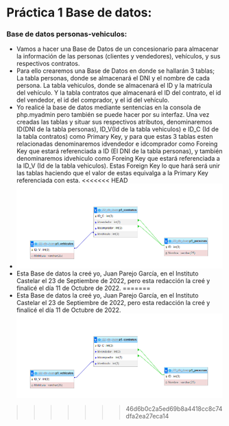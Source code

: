 # Práctica 1 Base de datos:

### Base de datos personas-vehiculos:
* Vamos a hacer una Base de Datos de un concesionario para almacenar la información de las personas (clientes y vendedores), vehículos, y sus respectivos contratos. 
* Para ello crearemos una Base de Datos en donde se hallarán 3 tablas; La tabla personas, donde se almacenará el DNI y el nombre de cada persona. La tabla vehiculos, donde se almacenará el ID y la matrícula del vehículo. Y la tabla contratos que almacenará el ID del contrato, el id del vendedor, el id del comprador, y el id del vehículo.
* Yo realicé la base de datos mediante sentencias en la consola de php.myadmin pero también se puede hacer por su interfaz. Una vez creadas las tablas y situar sus respectivos atributos, denominaremos ID(DNI de la tabla personas), ID_V(Id de la tabla vehiculos) e ID_C (Id de la tabla contratos) como Primary Key, y para que estas 3 tablas esten relacionadas denominaremos idvendedor e idcomprador como Foreing Key que estará referenciada a ID (El DNI de la tabla personas), y también denominaremos idvehiculo como Foreing Key que estará referenciada a la ID_V (Id de la tabla vehiculos). Estas Foreign Key lo que hará será unir las tablas haciendo que el valor de estas equivalga a la Primary Key referenciada con esta.
<<<<<<< HEAD
* ![Imagen 1](/Base_de_Datos/img/BBDD1.png)
* Esta Base de datos la creé yo, Juan Parejo García, en el Instituto Castelar el 23 de Septiembre de 2022, pero esta redacción la creé y finalicé el día 11 de Octubre de 2022.
=======
* Esta Base de datos la creé yo, Juan Parejo García, en el Instituto Castelar el 23 de Septiembre de 2022, pero esta redacción la creé y finalicé el día 11 de Octubre de 2022. 
 ![Imagen 1](/Base_de_Datos/img/BBDD1.png)
>>>>>>> 46d6b0c2a5ed69b8a4418cc8c74dfa2ea27eca14
